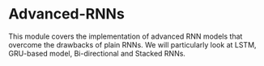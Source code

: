 # Advanced-RNNs
This module covers the implementation of advanced RNN models that overcome the drawbacks of plain RNNs. We will particularly look at LSTM, GRU-based model, Bi-directional and Stacked RNNs. 
